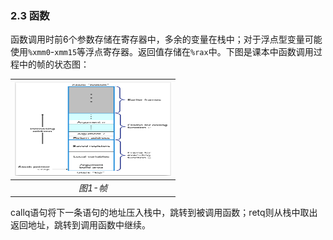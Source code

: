 ### 2.3 函数

函数调用时前6个参数存储在寄存器中，多余的变量在栈中；对于浮点型变量可能使用`%xmm0`-`xmm15`等浮点寄存器。返回值存储在`%rax`中。下图是课本中函数调用过程中的帧的状态图：

|<img src="./frame-general.png" width="250" height="150">|
|:--:|
|*图1-帧*|

callq语句将下一条语句的地址压入栈中，跳转到被调用函数；retq则从栈中取出返回地址，跳转到调用函数中继续。


